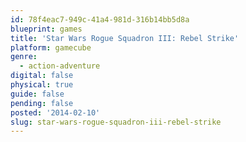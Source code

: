 ```yaml
---
id: 78f4eac7-949c-41a4-981d-316b14bb5d8a
blueprint: games
title: 'Star Wars Rogue Squadron III: Rebel Strike'
platform: gamecube
genre:
  - action-adventure
digital: false
physical: true
guide: false
pending: false
posted: '2014-02-10'
slug: star-wars-rogue-squadron-iii-rebel-strike
---
```

